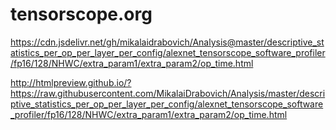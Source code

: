 # tensorscope.org

https://cdn.jsdelivr.net/gh/mikalaidrabovich/Analysis@master/descriptive_statistics_per_op_per_layer_per_config/alexnet_tensorscope_software_profiler/fp16/128/NHWC/extra_param1/extra_param2/op_time.html

http://htmlpreview.github.io/?https://raw.githubusercontent.com/MikalaiDrabovich/Analysis/master/descriptive_statistics_per_op_per_layer_per_config/alexnet_tensorscope_software_profiler/fp16/128/NHWC/extra_param1/extra_param2/op_time.html
